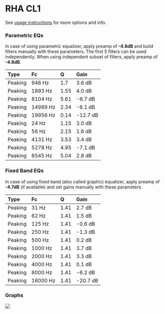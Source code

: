 # RHA CL1
See [usage instructions](https://github.com/jaakkopasanen/AutoEq#usage) for more options and info.

### Parametric EQs
In case of using parametric equalizer, apply preamp of **-4.8dB** and build filters manually
with these parameters. The first 5 filters can be used independently.
When using independent subset of filters, apply preamp of **-4.8dB**.

| Type    | Fc       |    Q | Gain     |
|:--------|:---------|:-----|:---------|
| Peaking | 946 Hz   | 1.7  | 3.6 dB   |
| Peaking | 1893 Hz  | 1.55 | 4.0 dB   |
| Peaking | 8104 Hz  | 5.61 | -6.7 dB  |
| Peaking | 14989 Hz | 2.34 | -6.1 dB  |
| Peaking | 19956 Hz | 0.14 | -12.7 dB |
| Peaking | 24 Hz    | 1.15 | 3.0 dB   |
| Peaking | 56 Hz    | 2.15 | 1.6 dB   |
| Peaking | 4131 Hz  | 3.53 | 3.4 dB   |
| Peaking | 5278 Hz  | 4.95 | -7.1 dB  |
| Peaking | 6545 Hz  | 5.04 | 2.8 dB   |

### Fixed Band EQs
In case of using fixed band (also called graphic) equalizer, apply preamp of **-4.7dB**
(if available) and set gains manually with these parameters.

| Type    | Fc       |    Q | Gain     |
|:--------|:---------|:-----|:---------|
| Peaking | 31 Hz    | 1.41 | 2.7 dB   |
| Peaking | 62 Hz    | 1.41 | 1.5 dB   |
| Peaking | 125 Hz   | 1.41 | -0.6 dB  |
| Peaking | 250 Hz   | 1.41 | -1.3 dB  |
| Peaking | 500 Hz   | 1.41 | 0.2 dB   |
| Peaking | 1000 Hz  | 1.41 | 3.7 dB   |
| Peaking | 2000 Hz  | 1.41 | 3.3 dB   |
| Peaking | 4000 Hz  | 1.41 | 0.1 dB   |
| Peaking | 8000 Hz  | 1.41 | -6.2 dB  |
| Peaking | 16000 Hz | 1.41 | -20.7 dB |

### Graphs
![](https://raw.githubusercontent.com/jaakkopasanen/AutoEq/master/results/crinacle/usound/RHA%20CL1/RHA%20CL1.png)